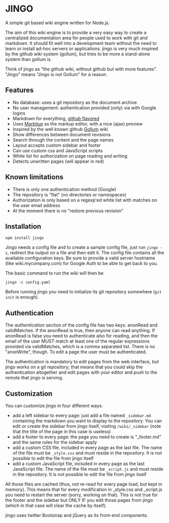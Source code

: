 JINGO 
=====

A simple git based wiki engine written for Node.js.

The aim of this wiki engine is to provide a very easy way to create a centralized documentation area for people used to work with git and markdown. It should fit well into a development team without the need to learn or install ad-hoc servers or applications. jingo is very much inspired by the github wiki system (gollum), but tries to be more a stand-alone system than gollum is.

Think of jingo as "the github wiki, without github but with more features". "Jingo" means "Jingo is not Gollum" for a reason.

Features
--------

- No database: uses a git repository as the document archive
- No user management: authentication provided (only) via with Google logins
- Markdown for everything, [github flavored](http://github.github.com/github-flavored-markdown/)
- Uses [Markitup](http://markitup.jaysalvat.com/home/) as the markup editor, with a nice (ajax) preview
- Inspired by the well known github [Gollum](https://github.com/github/gollum) wiki
- Show differences between document revisions
- Search through the content and the page names
- Layout accepts custom sidebar and footer
- Can use custom css and JavaScript scripts
- White list for authorization on page reading and writing
- Detects unwritten pages (will appear in red)

Known limitations
-----------------

- There is only one authentication method (Google)
- The repository is "flat" (no directories or namespaces)
- Authorization is only based on a regexp'ed white list with matches on the user email address
- At the moment there is no "restore previous revision"

Installation
------------

`npm install jingo`

Jingo needs a config file and to create a sample config file, just run `jingo -s`, redirect the output on a file and then edit it. The config file contains all the available configuration keys. Be sure to provide a valid server hostname (like wiki.mycompany.com) for Google Auth to be able to get back to you.

The basic command to run the wiki will then be

`jingo -c config.yaml`

Before running jingo you need to initialize its git repository somewhere (`git init` is enough).

Authentication
--------------

The _authentication_ section of the config file has two keys: anonRead and validMatches. If the anonRead is true, then anyone can read anything. If anonRead is false you need to authenticate also for reading, and then the email of the user MUST match at least one of the regular expressions provided via validMatches, which is a comma separated list. There is no "anonWrite", though. To edit a page the user must be authenticated.

The authentication is mandatory to edit pages from the web interface, but jingo works on a git repository; that means that you could skip the authentication altogether and edit pages with your editor and push to the remote that jingo is serving.

Customization
-------------

You can customize jingo in four different ways:

- add a left sidebar to every page: just add a file named `_sidebar.md` containing the markdown you want to display to the repository. You can edit or create the sidebar from jingo itself, visiting `/wiki/_sidebar` (note that the title of the page in this case is useless)
- add a footer to every page: the page you need to create is "_footer.md" and the same rules for the sidebar apply
- add a custom CSS file, included in every page as the last file. The name of the file must be `_style.css` and must reside in the repository. It is not possible to edit the file from jingo itself
- add a custom JavaScript file, included in every page as the last JavaScript file. The name of the file must be `_script.js` and must reside in the repository. It is not possible to edit the file from jingo itself

All those files are cached (thus, not re-read for every page load, but kept in memory). This means that for every modification in _style.css and _script.js you need to restart the server (sorry, working on that). This is not true for the footer and the sidebar but ONLY IF you edit those pages from jingo (which in that case will clear the cache by itself).

jingo uses twitter Bootstrap and jQuery as its front-end components. 
